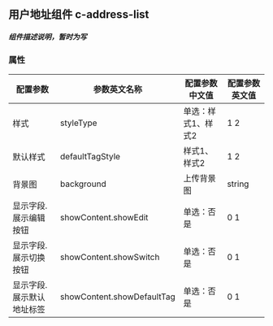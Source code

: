 ## 用户地址组件    c-address-list
##### 组件描述说明，暂时为写

### 属性

| 配置参数 | 参数英文名称 | 配置参数中文值 | 配置参数英文值 |
|---|---|---|---|
| 样式 | styleType | 单选：样式1、样式2 | 1 2 |
| 默认样式 | defaultTagStyle | 样式1、样式2 | 1 2 |
| 背景图 | background | 上传背景图 | string |
| 显示字段.展示编辑按钮 | showContent.showEdit | 单选：否 是 | 0 1 |
| 显示字段.展示切换按钮 | showContent.showSwitch | 单选：否 是 | 0 1 |
| 显示字段.展示默认地址标签 | showContent.showDefaultTag | 单选：否 是 | 0 1 |